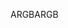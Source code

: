 <span data-ttu-id="c58fb-101">ARGB</span><span class="sxs-lookup"><span data-stu-id="c58fb-101">ARGB</span></span>